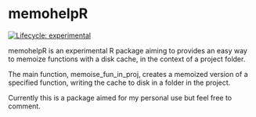 
<!-- README.md is generated from README.Rmd. Please edit that file -->

# memohelpR

<!-- badges: start -->

[![Lifecycle:
experimental](https://img.shields.io/badge/lifecycle-experimental-orange.svg)](https://lifecycle.r-lib.org/articles/stages.html#experimental)
<!-- badges: end -->

memohelpR is an experimental R package aiming to provides an easy way to
memoize functions with a disk cache, in the context of a project folder.

The main function, memoise_fun_in_proj, creates a memoized version of a
specified function, writing the cache to disk in a folder in the
project.

Currently this is a package aimed for my personal use but feel free to
comment.
